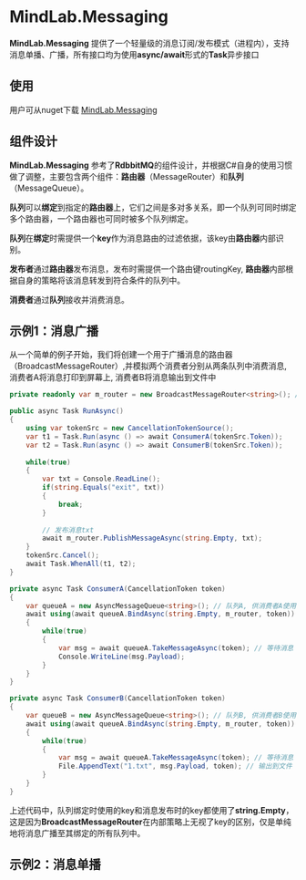 # MindLab.Messaging
**MindLab.Messaging** 提供了一个轻量级的消息订阅/发布模式（进程内），支持消息单播、广播，所有接口均为使用**async/await**形式的**Task**异步接口

## 使用
用户可从nuget下载 [MindLab.Messaging](https://www.nuget.org/packages/MindLab.Messaging)

## 组件设计
**MindLab.Messaging** 参考了**RdbbitMQ**的组件设计，并根据C#自身的使用习惯做了调整，主要包含两个组件：**路由器**（MessageRouter）和**队列**（MessageQueue）。

**队列**可以**绑定**到指定的**路由器**上，它们之间是多对多关系，即一个队列可同时绑定多个路由器，一个路由器也可同时被多个队列绑定。

**队列**在**绑定**时需提供一个**key**作为消息路由的过滤依据，该key由**路由器**内部识别。

**发布者**通过**路由器**发布消息，发布时需提供一个路由键routingKey, **路由器**内部根据自身的策略将该消息转发到符合条件的队列中。

**消费者**通过**队列**接收并消费消息。

## 示例1：消息广播

从一个简单的例子开始，我们将创建一个用于广播消息的路由器（BroadcastMessageRouter）,并模拟两个消费者分别从两条队列中消费消息, 消费者A将消息打印到屏幕上, 消费者B将消息输出到文件中

```csharp
private readonly var m_router = new BroadcastMessageRouter<string>(); // 广播式路由器

public async Task RunAsync()
{
    using var tokenSrc = new CancellationTokenSource();
    var t1 = Task.Run(async () => await ConsumerA(tokenSrc.Token));
    var t2 = Task.Run(async () => await ConsumerB(tokenSrc.Token));
    
    while(true)
    {
        var txt = Console.ReadLine();
        if(string.Equals("exit", txt))
        {
            break;
        }
        
        // 发布消息txt
        await m_router.PublishMessageAsync(string.Empty, txt);
    }
    tokenSrc.Cancel();
    await Task.WhenAll(t1, t2);
}

private async Task ConsumerA(CancellationToken token)
{
    var queueA = new AsyncMessageQueue<string>(); // 队列A, 供消费者A使用
    await using(await queueA.BindAsync(string.Empty, m_router, token)) // 绑定队列A到路由器
    {
        while(true)
        {
            var msg = await queueA.TakeMessageAsync(token); // 等待消息
            Console.WriteLine(msg.Payload);
        }
    }
}

private async Task ConsumerB(CancellationToken token)
{
    var queueB = new AsyncMessageQueue<string>(); // 队列B, 供消费者B使用
    await using(await queueA.BindAsync(string.Empty, m_router, token)) // 绑定队列B到路由器
    {
        while(true)
        {
            var msg = await queueA.TakeMessageAsync(token); // 等待消息
            File.AppendText("1.txt", msg.Payload, token); // 输出到文件
        }
    }
}
```
上述代码中，队列绑定时使用的key和消息发布时的key都使用了**string.Empty**，这是因为**BroadcastMessageRouter**在内部策略上无视了key的区别，仅是单纯地将消息广播至其绑定的所有队列中。

## 示例2：消息单播
